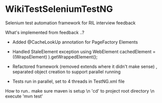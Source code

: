 # WikiTestSeleniumTestNG
Selenium test automation framework for RIL interview feedback

What's implemented from feedback ..?
* Added @CacheLookUp annotation for PageFactory Elements
 - Handled StaleElement exception using WebElement cachedElement = ((WrapsElement) <PageFactory element>).getWrappedElement();

* Refactored framework (removed extends where it didn't make sense) , separated object creation to support parallel running

* Tests run in parallel, set to 4 threads in TestNG.xml file

How to run..
make sure maven is setup \n
'cd' to project root directory \n
execute 'mvn test'
